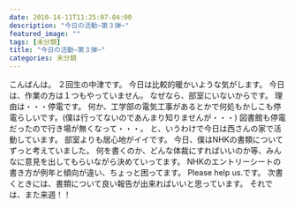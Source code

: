 ```yaml
---
date: 2010-14-11T11:25:07-04:00
description: "今日の活動~第３弾~"
featured_image: ""
tags: [未分類]
title: "今日の活動~第３弾~"
categories: 未分類
---
```


こんばんは。
２回生の中津です。
今日は比較的暖かいような気がします。
今日は、作業の方は１つもやっていません。
なぜなら、部室にいないからです。
理由は・・・停電です。
何か、工学部の電気工事があるとかで何処もかしこも停電らしいです。(僕は行ってないのであんまり知りませんが・・・)
図書館も停電だったので行き場が無くなって・・・。
と、いうわけで今日は西さんの家で活動しています。
部室よりも居心地がイイです。
今日、僕はNHKの書類についてずっと考えていました。
何を書くのか、どんな体裁にすればいいのか等、みんなに意見を出してもらいながら決めていってます。
NHKのエントリーシートの書き方が例年と傾向が違い、ちょっと困ってます。
Please help us.です。
次書くときには、書類について良い報告が出来ればいいと思っています。
それでは、また来週！！
